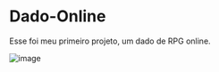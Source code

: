 # Dado-Online
Esse foi meu primeiro projeto, um dado de RPG online. 

![image](https://user-images.githubusercontent.com/99710183/180605910-b1777298-7f37-4bff-a199-226330305697.png)

